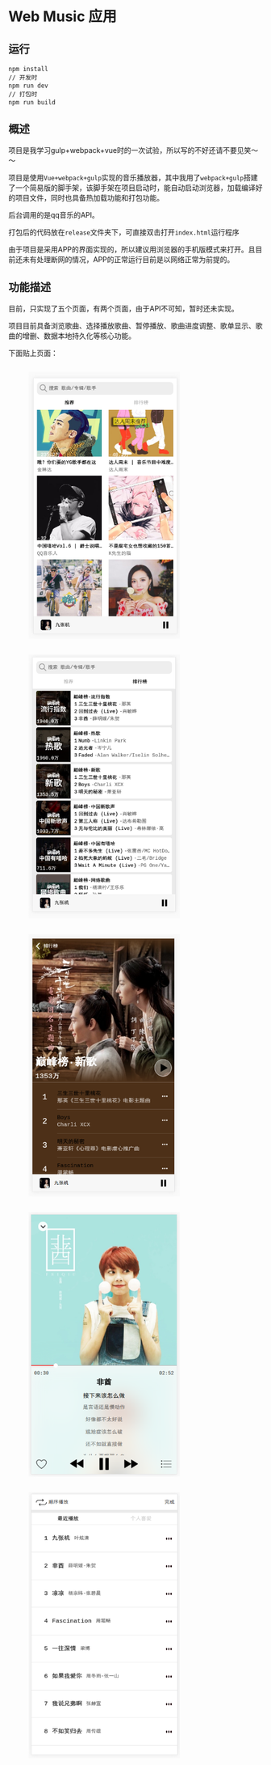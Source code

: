 # Web Music 应用

## 运行
```
npm install
// 开发时
npm run dev
// 打包时
npm run build
```

## 概述
项目是我学习gulp+webpack+vue时的一次试验，所以写的不好还请不要见笑～～

项目是使用`Vue+webpack+gulp`实现的音乐播放器，其中我用了`webpack+gulp`搭建了一个简易版的脚手架，该脚手架在项目启动时，能自动启动浏览器，加载编译好的项目文件，同时也具备热加载功能和打包功能。

后台调用的是qq音乐的API。

打包后的代码放在`release`文件夹下，可直接双击打开`index.html`运行程序

由于项目是采用APP的界面实现的，所以建议用浏览器的手机版模式来打开。且目前还未有处理断网的情况，APP的正常运行目前是以网络正常为前提的。

## 功能描述
目前，只实现了五个页面，有两个页面，由于API不可知，暂时还未实现。

项目目前具备浏览歌曲、选择播放歌曲、暂停播放、歌曲进度调整、歌单显示、歌曲的增删、数据本地持久化等核心功能。

下面贴上页面：
<div>
    <figure style="display: inline-block; text-align: center">
        <img src="./screenshot/推荐页.png" width="300"/>
    </figure>
    <figure style="display: inline-block; text-align: center">
        <img src="./screenshot/排行榜.png" width="300"/>
    </figure>
    <figure style="display: inline-block; text-align: center">
        <img src="./screenshot/排行榜2.png" width="300"/>
    </figure>
    <figure style="display: inline-block; text-align: center">
        <img src="./screenshot/播放.png" width="300"/>
    </figure>
    <figure style="display: inline-block; text-align: center">
        <img src="./screenshot/歌单.png" width="300"/>
    </figure>
</div>
